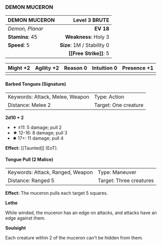 ### DEMON MUCERON

| DEMON MUCERON   |          **Level 3 BRUTE** |
| :-------------- | -------------------------: |
| *Demon, Planar* |                  **EV 18** |
| **Stamina**: 45 |       **Weakness**: Holy 3 |
| **Speed**: 5    | **Size**: 1M / Stability 0 |
|                 |     **[[Free Strike]]**: 5 |

| **Might** +2 | **Agility** +2 | **Reason** 0 | **Intuition** 0 | **Presence** +1 |
| ------------ | -------------- | ------------ | --------------- | --------------- |
|              |                |              |                 |                 |

#### Barbed Tongues (Signature)

|                                 |                      |
| :------------------------------ | :------------------- |
| Keywords: Attack, Melee, Weapon | Type: Action         |
| Distance: Melee 2               | Target: One creature |

**2d10 + 2**

- ✦ ≤11: 5 damage; pull 2
- ★ 12-16: 8 damage; pull 3
- ✸ 17+: 11 damage; pull 4

**Effect:** [[Taunted]] (EoT).

#### Tongue Pull (2 Malice)

|                                  |                         |
| :------------------------------- | :---------------------- |
| Keywords: Attack, Ranged, Weapon | Type: Maneuver          |
| Distance: Ranged 5               | Target: Three creatures |

**Effect:** The muceron pulls each target 5 squares.

**Lethe**

While winded, the muceron has an edge on attacks, and attacks have an edge against them.

**Soulsight**

Each creature within 2 of the muceron can't be hidden from them.
